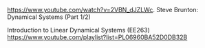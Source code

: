 https://www.youtube.com/watch?v=2VBN_dJZLWc. Steve Brunton:  Dynamical Systems (Part 1/2)

Introduction to Linear Dynamical Systems (EE263)
<https://www.youtube.com/playlist?list=PL06960BA52D0DB32B>
